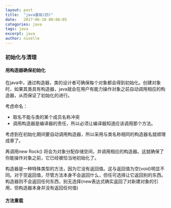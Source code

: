 ```yaml
---
layout: post
title:  "java基础(四)"
date:   2017-06-10 00:06:05
categories: java
tags: java
excerpt: java
author: nivelle
---
```


### 初始化与清理

#### 用构造器确保初始化

在java中，通过构造器，类的设计者可确保每个对象都会得到初始化。创建对象时，如果其类具有构造器，java就会在用户有能力操作对象之前自动调用相应的构造器，从而保证了初始化的进行。

考虑命名：

- 取名不能与类的某个成员名称冲突
- 调用构造器是编译器的责任，所以必须让编译器知道应该调用那个方法。

考虑到在初始化期间要自动调用构造器，所以采用与类名称相同的构造器名就顺理成章了。

再调用new Rock() 将会为对象分配存储空间，并调用相应的构造器。这就确保了你能操作对象之前，它已经被恰当地初始化了。


构造器是一种特殊类型的方法，因为它没有返回值。这与返回值为空(void)明显不同。对于空返回值，尽管方法本身不会返回什么，但任可选择让它返回别的东西。构造器则不会返回任何东西，别无选择(new表达式确实返回了对新建对象的引用，但构造器本身并没有返回任何值)

#### 方法重载

